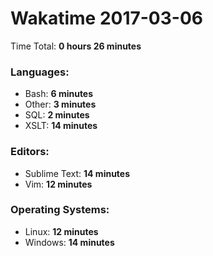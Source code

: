 # Wakatime 2017-03-06

Time Total: **0 hours 26 minutes**

### Languages:
- Bash: **6 minutes** 
- Other: **3 minutes** 
- SQL: **2 minutes** 
- XSLT: **14 minutes** 

### Editors:
- Sublime Text: **14 minutes** 
- Vim: **12 minutes** 

### Operating Systems:
- Linux: **12 minutes** 
- Windows: **14 minutes** 

